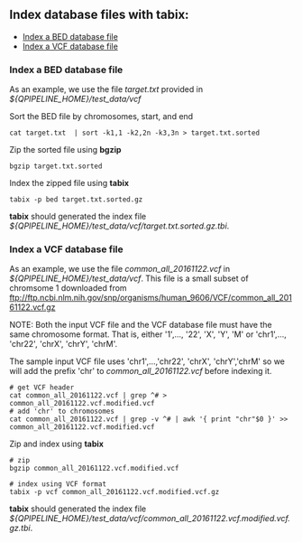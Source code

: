 

## Index database files with **tabix**:
* [Index a BED database file](#index-a-bed-database-file)
* [Index a VCF database file](#index-a-vcf-database-file)


### Index a BED database file
As an example, we use the file _target.txt_ provided in _${QPIPELINE_HOME}/test_data/vcf_ 

Sort the BED file by chromosomes, start, and end
```
cat target.txt  | sort -k1,1 -k2,2n -k3,3n > target.txt.sorted
```
Zip the sorted file using **bgzip** 
```
bgzip target.txt.sorted
```
Index the zipped file using **tabix** 
```
tabix -p bed target.txt.sorted.gz
```
**tabix** should generated the index file _${QPIPELINE_HOME}/test_data/vcf/target.txt.sorted.gz.tbi_.


### Index a VCF database file 
As an example, we use the file _common_all_20161122.vcf_ in _${QPIPELINE_HOME}/test_data/vcf_.  This file is a small subset of chromsome 1 downloaded from ftp://ftp.ncbi.nlm.nih.gov/snp/organisms/human_9606/VCF/common_all_20161122.vcf.gz

NOTE: Both the input VCF file and the VCF database file must have the same chromosome format. 
That is, either '1',..., '22', 'X', 'Y', 'M' or 'chr1',..., 'chr22', 'chrX', 'chrY', 'chrM'.  

The sample input VCF file uses 'chr1',...,'chr22', 'chrX', 'chrY','chrM' so we will add the prefix 'chr' to _common_all_20161122.vcf_ before indexing it.
```
# get VCF header
cat common_all_20161122.vcf | grep ^# > common_all_20161122.vcf.modified.vcf
# add 'chr' to chromosomes
cat common_all_20161122.vcf | grep -v ^# | awk '{ print "chr"$0 }' >> common_all_20161122.vcf.modified.vcf
```
Zip and index using **tabix**
```
# zip 
bgzip common_all_20161122.vcf.modified.vcf 

# index using VCF format 
tabix -p vcf common_all_20161122.vcf.modified.vcf.gz 

```
**tabix** should generated the index file _${QPIPELINE_HOME}/test_data/vcf/common_all_20161122.vcf.modified.vcf.gz.tbi_.


